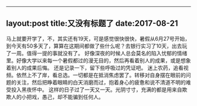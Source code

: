 --------
layout:post
title:又没有标题了
date:2017-08-21
--------

马上就要开学了，不，其实还有19天，可是感觉很快很快，暑假从6月27号开始，到今天有50多天了，算算在这期间都做了些什么呢？去银行实习了10天，出去玩了一周。值得一提的事就没有了。
好像深夜的时候人总会莫名的陷入忧郁的情绪里。好像大学以来每一个暑假都过的漫无目的，然后再看着别人的成果，或是想象着别人的成果后悔。
还是记录一下，留下些呼吸过的凭证吧。
迷上农药，追看视频。依然上不了岸，看总选。一切都是在抵消焦虑罢了。转移对自身摆在眼前的问题的关注，然后把睁着眼睛的白天消磨而过，抱着身心的疲惫和说不清道不明的难受投入黑夜怀中。
这样的日子过了一天又一天。光阴寸寸，充满的都是用来自欺欺人的小把戏，愚己，却不能骗到任何人。
